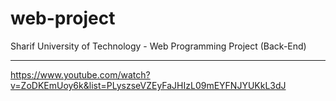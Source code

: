 # web-project
Sharif University of Technology  - Web Programming Project (Back-End)

***

https://www.youtube.com/watch?v=ZoDKEmUoy6k&list=PLyszseVZEyFaJHIzL09mEYFNJYUKkL3dJ
